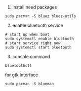 1. install need packages
```shell
sudo pacman -S bluez bluez-utils
```
2. enable bluetooth service
```shell
# start up when boot
sudo systemctl enable bluetooth
# start service right now
sudo systemctl start bluetooth
```
3. console command
```shell
bluetoothctl
```
for gtk interface
```shell
sudo pacman -S blueman
```
